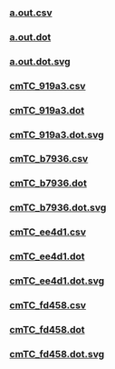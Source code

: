 ### [a.out.csv](a.out.csv)
### [a.out.dot](a.out.dot)
### [a.out.dot.svg](a.out.dot.svg)
### [cmTC_919a3.csv](cmTC_919a3.csv)
### [cmTC_919a3.dot](cmTC_919a3.dot)
### [cmTC_919a3.dot.svg](cmTC_919a3.dot.svg)
### [cmTC_b7936.csv](cmTC_b7936.csv)
### [cmTC_b7936.dot](cmTC_b7936.dot)
### [cmTC_b7936.dot.svg](cmTC_b7936.dot.svg)
### [cmTC_ee4d1.csv](cmTC_ee4d1.csv)
### [cmTC_ee4d1.dot](cmTC_ee4d1.dot)
### [cmTC_ee4d1.dot.svg](cmTC_ee4d1.dot.svg)
### [cmTC_fd458.csv](cmTC_fd458.csv)
### [cmTC_fd458.dot](cmTC_fd458.dot)
### [cmTC_fd458.dot.svg](cmTC_fd458.dot.svg)
